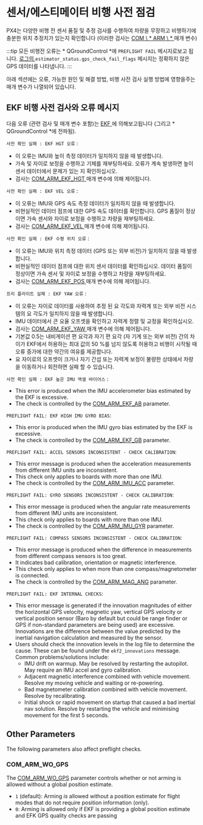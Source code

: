 # 센서/에스티메이터 비행 사전 점검

PX4는 다양한 비행 전 센서 품질 및 추정 검사를 수행하여 차량을 무장하고 비행하기에 충분한 위치 추정치가 있는지 확인합니다 (이러한 검사는 [ COM \ * ARM \ * ](../advanced_config/parameter_reference.md#commander) 매개 변수)

:::tip
모든 비행전 오류는 * QGroundControl *에 ` PREFLIGHT FAIL ` 메시지로보고 됩니다. [ 로그의 ](../getting_started/flight_reporting.md) ` estimator_status.gps_check_fail_flags ` 메시지는 정확하지 않은 GPS 데이터를 나타냅니다.
:::

아래 섹션에는 오류, 가능한 원인 및 해결 방법, 비행 사전 검사 실행 방법에 영향을주는 매개 변수가 나열되어 있습니다.

## EKF 비행 사전 검사와 오류 메시지

다음 오류 (관련 검사 및 매개 변수 포함)는 [ EKF ](../advanced_config/tuning_the_ecl_ekf.md)에 의해보고됩니다 (그리고 * QGroundControl *에 전파됨).

` 사전 확인 실패 : EKF HGT 오류 ` :

- 이 오류는 IMU와 높이 측정 데이터가 일치하지 않을 때 발생합니다.
- 가속 및 자이로 보정을 수행하고 기체를 재부팅하세요. 오류가 계속 발생하면 높이 센서 데이터에서 문제가 있는 지 확인하십시오.
- 검사는 [ COM_ARM_EKF_HGT ](../advanced_config/parameter_reference.md#COM_ARM_EKF_HGT) 매개 변수에 의해 제어됩니다.

` 사전 확인 실패 : EKF VEL 오류 ` :

- 이 오류는 IMU와 GPS 속도 측정 데이터가 일치하지 않을 때 발생합니다. 
- 비현실적인 데이터 점프에 대한 GPS 속도 데이터를 확인합니다. GPS 품질이 정상이면 가속 센서와 자이로 보정을 수행하고 차량을 재부팅하세요.
- 검사는 [ COM_ARM_EKF_VEL ](../advanced_config/parameter_reference.md#COM_ARM_EKF_VEL) 매개 변수에 의해 제어됩니다.

` 사전 확인 실패 : EKF 수평 위치 오류 ` :

- 이 오류는 IMU와 위치 측정 데이터 (GPS 또는 외부 비전)가 일치하지 않을 때 발생합니다. 
- 비현실적인 데이터 점프에 대한 위치 센서 데이터를 확인하십시오. 데이터 품질이 정상이면 가속 센서 및 자이로 보정을 수행하고 차량을 재부팅하세요.
- 검사는 [ COM_ARM_EKF_POS ](../advanced_config/parameter_reference.md#COM_ARM_EKF_POS) 매개 변수에 의해 제어됩니다.

` 프리 플라이트 실패 : EKF YAW 오류 ` :

- 이 오류는 자이로 데이터를 사용하여 추정 된 요 각도와 자력계 또는 외부 비전 시스템의 요 각도가 일치하지 않을 때 발생합니다.
- IMU 데이터에서 큰 요율 오프셋을 확인하고 자력계 정렬 및 교정을 확인하십시오.
- 검사는 [ COM_ARM_EKF_YAW ](../advanced_config/parameter_reference.md#COM_ARM_EKF_YAW) 매개 변수에 의해 제어됩니다.
- 기본값 0.5는 내비게이션 편 요각과 자기 편 요각 (자 기계 또는 외부 비전) 간의 차이가 EKF에서 허용하는 최대 값의 50 %를 넘지 않도록 허용하고 비행이 시작될 때 오류 증가에 대한 약간의 여유를 제공합니다.
- 요 자이로의 오프셋이 크거나 자기 간섭 또는 자력계 보정이 불량한 상태에서 차량을 이동하거나 회전하면 실패 할 수 있습니다.

` 사전 확인 실패 : EKF 높은 IMU 액셀 바이어스 ` :

- This error is produced when the IMU accelerometer bias estimated by the EKF is excessive. 
- The check is controlled by the [COM_ARM_EKF_AB](../advanced_config/parameter_reference.md#COM_ARM_EKF_AB) parameter.

`PREFLIGHT FAIL: EKF HIGH IMU GYRO BIAS`:

- This error is produced when the IMU gyro bias estimated by the EKF is excessive.
- The check is controlled by the [COM_ARM_EKF_GB](../advanced_config/parameter_reference.md#COM_ARM_EKF_GB) parameter.

`PREFLIGHT FAIL: ACCEL SENSORS INCONSISTENT - CHECK CALIBRATION`:

- This error message is produced when the acceleration measurements from different IMU units are inconsistent.
- This check only applies to boards with more than one IMU.
- The check is controlled by the [COM_ARM_IMU_ACC](../advanced_config/parameter_reference.md#COM_ARM_IMU_ACC) parameter.

`PREFLIGHT FAIL: GYRO SENSORS INCONSISTENT - CHECK CALIBRATION`:

- This error message is produced when the angular rate measurements from different IMU units are inconsistent.
- This check only applies to boards with more than one IMU.
- The check is controlled by the [COM_ARM_IMU_GYR](../advanced_config/parameter_reference.md#COM_ARM_IMU_GYR) parameter.

`PREFLIGHT FAIL: COMPASS SENSORS INCONSISTENT - CHECK CALIBRATION`:

- This error message is produced when the difference in measurements from different compass sensors is too great.
- It indicates bad calibration, orientation or magnetic interference.
- This check only applies to when more than one compass/magnetometer is connected.
- The check is controlled by the [COM_ARM_MAG_ANG](../advanced_config/parameter_reference.md#COM_ARM_MAG_ANG) parameter.

`PREFLIGHT FAIL: EKF INTERNAL CHECKS`:

- This error message is generated if the innovation magnitudes of either the horizontal GPS velocity, magnetic yaw, vertical GPS velocity or vertical position sensor (Baro by default but could be range finder or GPS if non-standard parameters are being used) are excessive. Innovations are the difference between the value predicted by the inertial navigation calculation and measured by the sensor.
- Users should check the innovation levels in the log file to determine the cause. These can be found under the `ekf2_innovations` message. Common problems/solutions include: 
    - IMU drift on warmup. May be resolved by restarting the autopilot. May require an IMU accel and gyro calibration.
    - Adjacent magnetic interference combined with vehicle movement. Resolve my moving vehicle and waiting or re-powering.
    - Bad magnetometer calibration combined with vehicle movement. Resolve by recalibrating.
    - Initial shock or rapid movement on startup that caused a bad inertial nav solution. Resolve by restarting the vehicle and minimising movement for the first 5 seconds.

## Other Parameters

The following parameters also affect preflight checks.

### COM_ARM_WO_GPS

The [COM_ARM_WO_GPS](../advanced_config/parameter_reference.md#COM_ARM_WO_GPS) parameter controls whether or not arming is allowed without a global position estimate.

- `1` (default): Arming *is* allowed without a position estimate for flight modes that do not require position information (only).
- `0`: Arming is allowed only if EKF is providing a global position estimate and EFK GPS quality checks are passing